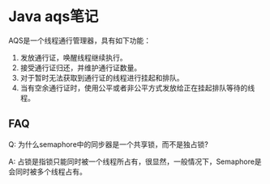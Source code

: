 # Java aqs笔记

AQS是一个线程通行管理器，具有如下功能：

1. 发放通行证，唤醒线程继续执行。
2. 接受通行证归还，并维护通行证数量。
3. 对于暂时无法获取到通行证的线程进行挂起和排队。
4. 当有空余通行证时，使用公平或者非公平方式发放给正在挂起排队等待的线程。

## FAQ

Q: 为什么semaphore中的同步器是一个共享锁，而不是独占锁?

A: 占锁是指锁只能同时被一个线程所占有，很显然，一般情况下，Semaphore是会同时被多个线程占有。
